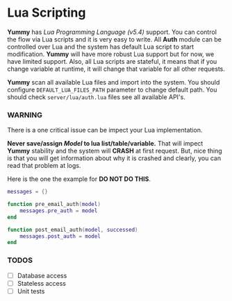 # Lua Scripting

**Yummy** has *Lua Programming Language (v5.4)* support. You can control the flow via Lua scripts and it is very easy to write. All **Auth** module can be controlled over Lua and the system has default Lua script to start modification. **Yummy** will have more robust Lua support but for now, we have limited support. Also, all Lua scripts are stateful, it means that if you change variable at runtime, it will change that variable for all other requests. 

**Yummy** scan all available Lua files and import into the system. You should configure `DEFAULT_LUA_FILES_PATH` parameter to change default path.
You should check `server/lua/auth.lua` files see all available API's.

### WARNING
There is a one critical issue can be impect your Lua implementation.

**Never save/assign *Model* to lua list/table/variable.** That will impect **Yummy** stability and the system will **CRASH** at first request. But, nice thing is that you will get information about why it is crashed and clearly, you can read that problem at logs.

Here is the one the example for **DO NOT DO THIS**.

```lua
messages = {}

function pre_email_auth(model)
    messages.pre_auth = model
end

function post_email_auth(model, successed)
    messages.post_auth = model
end
```

### TODOS

- [ ] Database access
- [ ] Stateless access
- [ ] Unit tests
